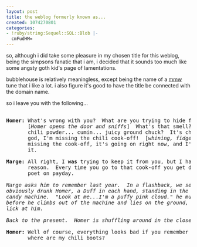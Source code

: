```yaml
---
layout: post
title: the weblog formerly known as...
created: 1074270801
categories:
- !ruby/string:Sequel::SQL::Blob |-
  cmFudHM=
---
```

<p>so, although i did take some pleasure in my chosen title for this weblog, being the simpsons fanatic that i am, i decided that it sounds too much like some angsty goth kid's page of lamentations.</p>

<p>bubblehouse is relatively meaningless, except being the name of a <a href="http://www.mmw.net">mmw</a> tune that i like a lot. i also figure it's good to have the title be connected with the domain name.</p>

<p>so i leave you with the following...<BR /><BR />

<pre>
<b>Homer:</b> What's wrong with you?  What are you trying to hide from me...
       [<i>Homer opens the door and sniffs</i>]  What's that smell?  Onions...
       chili powder... cumin... juicy ground chuck?  It's chili!  Oh, my
       god, I'm missing the chili cook-off!  [<i>whining, fidgeting</i>] I'm
       missing the cook-off, it's going on right now, and I'm missing 
       it.

<b>Marge:</b> All right, I <b>was</b> trying to keep it from you, but I had a good
       reason.  Every time you go to that cook-off you get drunk as a
       poet on payday.

<em>Marge asks him to remember last year.  In a flashback, we see an
obviously drunk Homer, a Duff in each hand, standing in the cotton-
candy machine.  "Look at me...I'm a puffy pink cloud." he mumbles,
before he climbs out of the machine and lies on the ground, where dogs
lick at him.
</em>
<em>Back to the present.  Homer is shuffling around in the closet.
</em>
<b>Homer:</b> Well of course, everything looks bad if you remember it.  Now
       where are my chili boots?
</pre>
</p>
